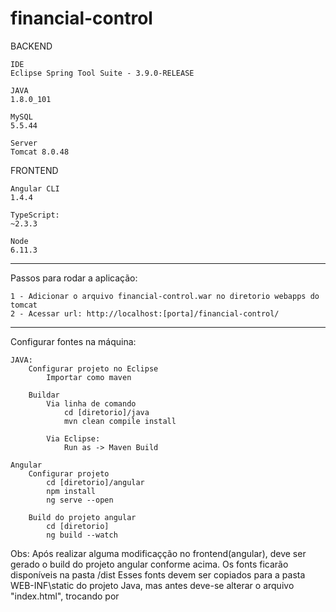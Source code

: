 # financial-control

BACKEND

	IDE
	Eclipse Spring Tool Suite - 3.9.0-RELEASE

	JAVA
	1.8.0_101

	MySQL
	5.5.44

	Server
	Tomcat 8.0.48

FRONTEND

	Angular CLI 
	1.4.4

	TypeScript: 
	~2.3.3

	Node 
	6.11.3

*********************************************************************************
Passos para rodar a aplicação:

	1 - Adicionar o arquivo financial-control.war no diretorio webapps do tomcat
	2 - Acessar url: http://localhost:[porta]/financial-control/

*********************************************************************************

Configurar fontes na máquina:

	JAVA:
		Configurar projeto no Eclipse
			Importar como maven

		Buildar
			Via linha de comando
				cd [diretorio]/java
				mvn clean compile install

			Via Eclipse:
				Run as -> Maven Build

	Angular
		Configurar projeto
			cd [diretorio]/angular
			npm install
			ng serve --open

		Build do projeto angular 
			cd [diretorio]
			ng build --watch

Obs: 
	Após realizar alguma modificaçção no frontend(angular), deve ser gerado o build do projeto angular conforme acima.
	Os fonts ficarão disponíveis na pasta /dist
	Esses fonts devem ser copiados para a pasta WEB-INF\static do projeto Java, mas antes deve-se alterar o arquivo "index.html", trocando 
	<base href="/"> por <base href="/financial-control/">
